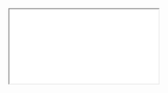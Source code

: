 <div class="embed-responsive embed-responsive-16by9">
  <iframe class="embed-responsive-item" src="//www.youtube.com/embed/ppYPkzA7sJs" allowfullscreen></iframe>
</div>
